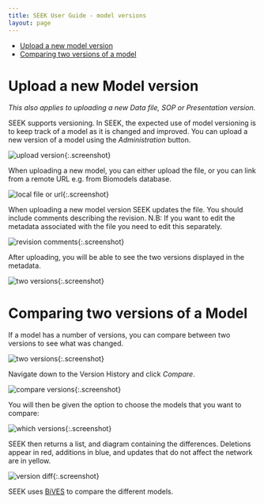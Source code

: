 ```yaml
---
title: SEEK User Guide - model versions
layout: page
---
```


* [Upload a new model version](#upload-a-new-model-version)
* [Comparing two versions of a model](#comparing-versions)

# Upload a new Model version

_This also applies to uploading a new Data file, SOP or Presentation version._

SEEK supports versioning. In SEEK, the expected use of model versioning is to keep track of a model as it is changed and improved. 
You can upload a new version of a model using the _Administration_ button.

![upload version](/images/user-guide/upload_new_version.png){:.screenshot}

When uploading a new model, you can either upload the file, or you can link from a remote URL e.g. from Biomodels database.
 
![local file or url](/images/user-guide/local_file_or_url.png){:.screenshot} 

When uploading a new model version SEEK updates the file. You should include comments describing the revision. N.B: 
If you want to edit the metadata associated with the file you need to edit this separately.
 
![revision comments](/images/user-guide/revision_comments.png){:.screenshot}

After uploading, you will be able to see the two versions displayed in the metadata.
 
![two versions](/images/user-guide/two_versions.png){:.screenshot}


# Comparing two versions of a Model

<a name='comparing-versions'/>

If a model has a number of versions, you can compare between two versions to see what was changed.
 
![two versions](/images/user-guide/two_versions.png){:.screenshot}

Navigate down to the Version History and click _Compare_.

![compare versions](/images/user-guide/compare_versions.png){:.screenshot}

You will then be given the option to choose the models that you want to compare:
 
![which versions](/images/user-guide/which_versions_to_compare.png){:.screenshot} 

SEEK then returns a list, and diagram containing the differences. 
Deletions appear in red, additions in blue, and updates that do not affect the network are in yellow.
 
![version diff](/images/user-guide/version_diff.png){:.screenshot} 

SEEK uses [BiVES](https://sems.uni-rostock.de/projects/bives/) to compare the different models. 